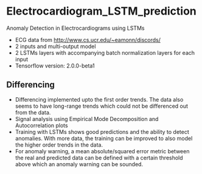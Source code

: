 # Electrocardiogram_LSTM_prediction
Anomaly Detection in Electrocardiograms using LSTMs


* ECG data from http://www.cs.ucr.edu/~eamonn/discords/
* 2 inputs and multi-output model
* 2 LSTMs layers with accompanying batch normalization layers for each input
* Tensorflow version: 2.0.0-beta1
    

    
## Differencing

* Differencing implemented upto the first order trends. The data also seems to have long-range trends which could not be differenced out from the data.
* Signal analysis using Empirical Mode Decomposition and Autocorrelation plots
* Training with LSTMs shows good predictions and the ability to detect anomalies. With more data, the training can be improved to also model the higher order trends in the data.
* For anomaly warning, a mean absolute/squared error metric between the real and predicted data can be defined with a certain threshold above which an anomaly warning can be sounded.

